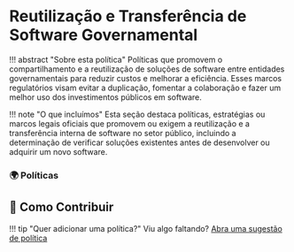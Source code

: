 # Reutilização e Transferência de Software Governamental

!!! abstract "Sobre esta política"
    Políticas que promovem o compartilhamento e a reutilização de soluções de software entre entidades governamentais para reduzir custos e melhorar a eficiência. Esses marcos regulatórios visam evitar a duplicação, fomentar a colaboração e fazer um melhor uso dos investimentos públicos em software.

!!! note "O que incluímos"
    Esta seção destaca políticas, estratégias ou marcos legais oficiais que promovem ou exigem a reutilização e a transferência interna de software no setor público, incluindo a determinação de verificar soluções existentes antes de desenvolver ou adquirir um novo software.
    
### 🌍  Políticas

## 🤝 Como Contribuir
  
!!! tip "Quer adicionar uma política?"
      Viu algo faltando? [Abra uma sugestão de política](https://github.com/EL-BID/OSS_policies/issues/new?assignees=&labels=contribution&template=policy-suggestion.yml&title=Sugestão%3A+%5BNome+da+Política%5D)